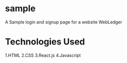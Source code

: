 # sample
A Sample login and signup page for a website WebLedger 
# Technologies Used 
1.HTML
2.CSS
3.React.js
4.Javascript
